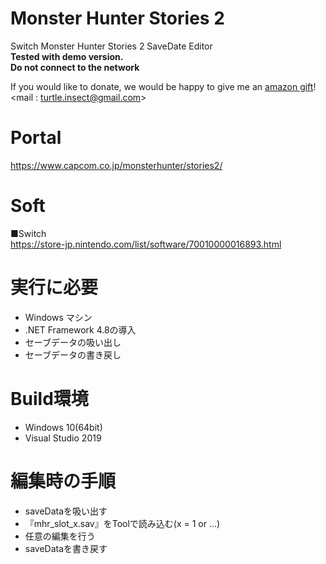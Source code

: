 # Monster Hunter Stories 2
Switch Monster Hunter Stories 2 SaveDate Editor  
**Tested with demo version.**  
**Do not connect to the network**

If you would like to donate, we would be happy to give me an [amazon gift](https://www.amazon.co.jp/dp/B004N3APGO)!  
<mail : turtle.insect@gmail.com>


# Portal
https://www.capcom.co.jp/monsterhunter/stories2/

# Soft
■Switch  
https://store-jp.nintendo.com/list/software/70010000016893.html

# 実行に必要
* Windows マシン
* .NET Framework 4.8の導入
* セーブデータの吸い出し
* セーブデータの書き戻し

# Build環境
* Windows 10(64bit)
* Visual Studio 2019

# 編集時の手順
* saveDataを吸い出す
* 『mhr_slot_x.sav』をToolで読み込む(x = 1 or ...)
* 任意の編集を行う
* saveDataを書き戻す
